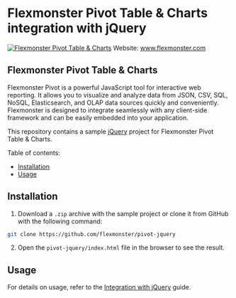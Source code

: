# Flexmonster Pivot Table &amp; Charts integration with jQuery
[![Flexmonster Pivot Table & Charts](https://cdn.flexmonster.com/landing.png)](https://flexmonster.com)
Website: www.flexmonster.com

## Flexmonster Pivot Table & Charts

Flexmonster Pivot is a powerful JavaScript tool for interactive web reporting. It allows you to visualize and analyze data from JSON, CSV, SQL, NoSQL, Elasticsearch, and OLAP data sources quickly and conveniently. Flexmonster is designed to integrate seamlessly with any client-side framework and can be easily embedded into your application.

This repository contains a sample [jQuery](https://jquery.com/) project for Flexmonster Pivot Table & Charts.

Table of contents:

- [Installation](#installation)
- [Usage](#usage)

## Installation 

1. Download a `.zip` archive with the sample project or clone it from GitHub with the following command:

```bash
git clone https://github.com/flexmonster/pivot-jquery
```

2. Open the `pivot-jquery/index.html` file in the browser to see the result.

## Usage

For details on usage, refer to the [Integration with jQuery](https://www.flexmonster.com/doc/integration-with-jquery/) guide.
